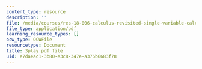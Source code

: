 ```yaml
---
content_type: resource
description: ''
file: /media/courses/res-18-006-calculus-revisited-single-variable-calculus-fall-2010/e7daeac13b80e3c8347ea376b6683f78_lLmt2UPPuY4.pdf
file_type: application/pdf
learning_resource_types: []
ocw_type: OCWFile
resourcetype: Document
title: 3play pdf file
uid: e7daeac1-3b80-e3c8-347e-a376b6683f78
---
```

